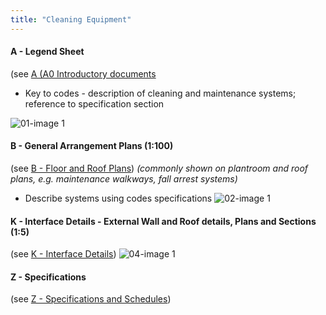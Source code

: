 ```yaml
---
title: "Cleaning Equipment"
---
```

#### A - Legend Sheet
(see [A (A0 Introductory documents](content/notes/1_Documentation%20Codex/1b_Alphabet/A%20(A0%20Introductory%20documents.md))
- Key to codes - description of cleaning and maintenance systems; reference to specification section

![01-image 1](notes/1_Documentation%20Codex/1c_Building%20Components/assets/01-image%201.svg)

#### B - General Arrangement Plans (1:100)
(see [B - Floor and Roof Plans](content/notes/1_Documentation%20Codex/1b_Alphabet/B%20-%20Floor%20and%20Roof%20Plans.md))
_(commonly shown on plantroom and roof plans, e.g. maintenance walkways, fall arrest systems)_
- Describe systems using codes <span class="caps">specifications</span>
![02-image 1](notes/1_Documentation%20Codex/1c_Building%20Components/assets/02-image%201.svg)


#### K - Interface Details - External Wall and Roof details, Plans and Sections (1:5)
(see [K - Interface Details](content/notes/1_Documentation%20Codex/1b_Alphabet/K%20-%20Interface%20Details.md))
![04-image 1](notes/1_Documentation%20Codex/1c_Building%20Components/assets/04-image%201.svg)


#### Z - Specifications
(see [Z - Specifications and Schedules](content/notes/1_Documentation%20Codex/1b_Alphabet/Z%20-%20Specifications%20and%20Schedules.md))

